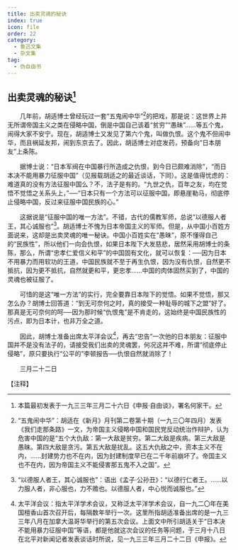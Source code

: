 ```yaml
---
title: 出卖灵魂的秘诀
index: true
icon: file
order: 22
category:
  - 鲁迅文集
  - 杂文集
tag:  
  - 伪自由书
---
```


## 出卖灵魂的秘诀[^①]

　　几年前，胡适博士曾经玩过一套“五鬼闹中华”[^②]的把戏，那是说：这世界上并无所谓帝国主义之类在侵略中国，倒是中国自己该着“贫穷”“愚昧”……等五个鬼，闹得大家不安宁。现在，胡适博士又发见了第六个鬼，叫做仇恨。这个鬼不但闹中华，而且祸延友邦，闹到东京去了。因此，胡适博士对症发药，预备向“日本朋友”上条陈。

　　据博士说：“日本军阀在中国暴行所造成之仇恨，到今日已颇难消除”，“而日本决不能用暴力征服中国”（见报载胡适之的最近谈话，下同）。这是值得忧虑的：难道真的没有方法征服中国么？不，法子是有的。“九世之仇，百年之友，均在觉悟不觉悟之关系头上，”──“日本只有一个方法可以征服中国，即悬崖勒马，彻底停止侵略中国，反过来征服中国民族的心。”

　　这据说是“征服中国的唯一方法”。不错，古代的儒教军师，总说“以德服人者王，其心诚服也”[^③]。胡适博士不愧为日本帝国主义的军师。但是，从中国小百姓方面说来，这却是出卖灵魂的唯一秘诀。中国小百姓实在“愚昧”，原不懂得自己的“民族性”，所以他们一向会仇恨，如果日本陛下大发慈悲，居然采用胡博士的条陈，那么，所谓“忠孝仁爱信义和平”的中国固有文化，就可以恢复：──因为日本不用暴力而用软功的王道，中国民族就不至于再生仇恨，因为没有仇恨，自然更不抵抗，因为更不抵抗，自然就更和平，更忠孝……中国的肉体固然买到了，中国的灵魂也被征服了。

　　可惜的是这“唯一方法”的实行，完全要靠日本陛下的觉悟。如果不觉悟，那又怎么办？胡博士回答道：“到无可奈何之时，真的接受一种耻辱的城下之盟”好了。那真是无可奈何的呵──因为那时候“仇恨鬼”是不肯走的，这始终是中国民族性的污点，即为日本计，也非万全之道。

　　因此，胡博士准备出席太平洋会议[^④]，再去“忠告”一次他的日本朋友：征服中国并不是没有法子的，请接受我们出卖的灵魂罢，何况这并不难，所谓“彻底停止侵略”，原只要执行“公平的”李顿报告──仇恨自然就消除了！

　　三月二十二日

【注释】

[^①]:本篇最初发表于一九三三年三月二十六日《申报·自由谈》，署名何家干。

[^②]:“五鬼闹中华”：胡适在《新月》月刊第二卷第十期（一九三〇年四月）发表《我们走那条路》一文，为帝国主义侵略中国和国民党反动统治作辩护，认为危害中国的是“五个大仇敌：第一大敌是贫穷。第二大敌是疾病。第三大敌是愚昧。第四大敌是贪污。第五大敌是扰乱。这五大仇敌之中，资本主义不在内，……封建势力也不在内，因为封建制度早已在二千年前崩坏了。帝国主义也不在内，因为帝国主义不能侵害那五鬼不入之国”。

[^③]:“以德服人者王，其心诚服也”：语出《孟子·公孙丑》：“以德行仁者王。……以力服人者，非心服也，力不赡也。以德服人者，中心悦而诚服也。”

[^④]:太平洋会议：指太平洋学术会议，又称泛太平洋学术会议，自一九二〇年在美国檀香山首次召开后，每隔数年举行一次。这里所指胡适准备出席的是一九三三年八月在加拿大温哥华举行的第五次会议。上面文中所引胡适关于“日本决不能用暴力征服中国”等语，都是他就这次会议的任务等问题，于三月十八日在北平对新闻记者发表谈话时所说，见一九三三年三月二十二日《申报》。

